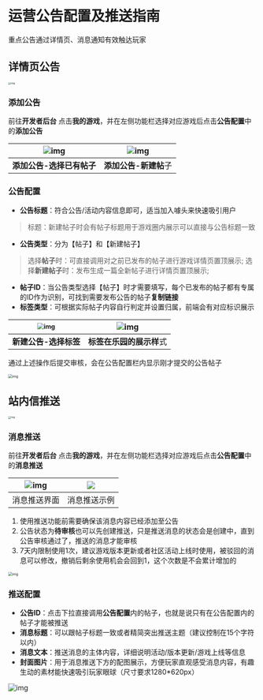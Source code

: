 # 运营公告配置及推送指南

重点公告通过详情页、消息通知有效触达玩家

## 详情页公告

<img src="https://arkimg.ark.online/1724566860647-11.webp" alt="img" style="zoom:33%;" /> 

### 添加公告

前往**开发者后台** 点击**我的游戏**，并在左侧功能栏选择对应游戏后点击**公告配置**中的**添加公告**

| ![img](https://arkimg.ark.online/1724566860645-1.webp) | ![img](https://arkimg.ark.online/1724566860646-2.webp) |
| :----------------------------------------------------------: | :----------------------------------------------------------: |
|                         **添加公告-选择已有帖子**                         |                         **添加公告-新建帖**子                         |

### 公告配置

- **公告标题**：符合公告/活动内容信息即可，适当加入噱头来快速吸引用户
> 标题：新建帖子时会有帖子标题用于游戏圈内展示可以直接与公告标题一致
- **公告类型**：分为【帖子】和【新建帖子】
> 选择**帖子**时：可直接调用对之前已发布的帖子进行游戏详情页置顶展示;
> 选择**新建帖子**时：发布生成一篇全新帖子进行详情页置顶展示;
- **帖子ID**：当公告类型选择【帖子】时才需要填写，每个已发布的帖子都有专属的ID作为识别，可找到需要发布公告的帖子**复制链接**
- **标签类型**：可根据实际帖子内容自行判定并设置归属，前端会有对应标识展示


| <img src="https://arkimg.ark.online/1724566860646-3.webp" alt="img" style="zoom:80%;" /> | ![img](https://arkimg.ark.online/1724566860646-4.webp) |
| :----------------------------------------------------------: | :----------------------------------------------------------: |
|                       **新建公告-选择标签**                       |                         **标签在乐园的展示样**式                         | 

通过上述操作后提交审核，会在公告配置栏内显示刚才提交的公告帖子

<img src="https://arkimg.ark.online/1724566860646-5.webp" alt="img" style="zoom:50%;" />

## 站内信推送

<img src="https://arkimg.ark.online/1724566860646-6.webp" alt="img" style="zoom:33%;" /> 

### 消息推送

前往**开发者后台** 点击**我的游戏**，并在左侧功能栏选择对应游戏后点击**公告配置**中的**消息推送**

| ![img](https://arkimg.ark.online/1724566860646-7-1724567854134-34.webp) |  ![](https://arkimg.ark.online/1724566860646-10.webp) |
| :----------------------------------------------------------: | :----------------------------------------------------------: |
|                         消息推送界面                         |                         消息推送示例                         |

1. 使用推送功能前需要确保该消息内容已经添加至公告
2. 公告状态为**待审核**也可以先创建推送，只是推送消息的状态会是创建中，直到公告审核通过了，推送的消息才能审核
3. 7天内限制使用1次，建议游戏版本更新或者社区活动上线时使用，被驳回的消息可以修改，撤销后剩余使用机会会回到1，这个次数是不会累计增加的

<img src="https://arkimg.ark.online/1724566860646-9.webp" alt="img" style="zoom:50%;" />

### 推送配置

- **公告ID**：点击下拉直接调用**公告配置**内的帖子，也就是说只有在公告配置内的帖子才能被推送
- **消息标题**：可以跟帖子标题一致或者精简突出推送主题（建议控制在15个字符以内）
- **消息文本**：推送消息的主体内容，详细说明活动/版本更新/游戏上线等信息
- **封面图片**：用于消息推送下方的配图展示，方便玩家直观感受消息内容，有趣生动的素材能快速吸引玩家眼球（尺寸要求1280*620px）

![img](https://arkimg.ark.online/1724566860646-8-1724567859162-36.webp)